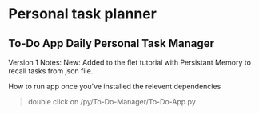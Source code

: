 # Personal task planner
## To-Do App Daily Personal Task Manager
Version 1  Notes:
    New: 
        Added to the flet tutorial with Persistant Memory to recall tasks from json file.

How to run app once you've installed the relevent dependencies
> double click on /py/To-Do-Manager/To-Do-App.py
